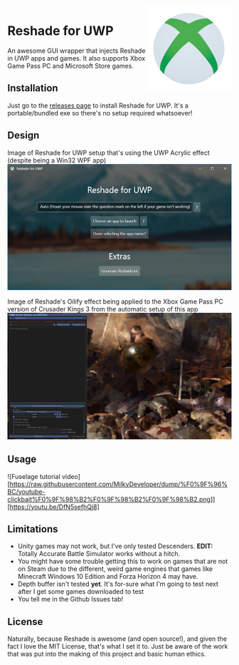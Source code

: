 <img src="https://raw.githubusercontent.com/MilkyDeveloper/dump/%F0%9F%96%BC/xbox-256.png" height="192" width="192" alt="Xbox logo" align="right" />

# Reshade for UWP

An awesome GUI wrapper that injects Reshade in UWP apps and games. It also supports Xbox Game Pass PC and Microsoft Store games.

## Installation

Just go to the [releases page](https://github.com/MilkyDeveloper/ReshadeForUWP/releases/) to install Reshade for UWP. It's a portable/bundled exe so there's no setup required whatsoever!

## Design

Image of Reshade for UWP setup that's using the UWP Acrylic effect (despite being a Win32 WPF app)
![Image of Reshade for UWP setup](https://raw.githubusercontent.com/MilkyDeveloper/dump/%F0%9F%96%BC/Reshade%20for%20UWP%2012_26_2020%209_18_07%20PM.png)

Image of Reshade's Oilify effect being applied to the Xbox Game Pass PC version of Crusader Kings 3 from the automatic setup of this app
![Image of the Reshade Oilify effect being applied to the Xbox Game Pass PC version of Crusader Kings 3](https://raw.githubusercontent.com/MilkyDeveloper/dump/%F0%9F%96%BC/Crusader%20Kings%20III%2012_26_2020%209_21_55%20PM.png)

## Usage

![Fuselage tutorial video][https://raw.githubusercontent.com/MilkyDeveloper/dump/%F0%9F%96%BC/youtube-clickbait%F0%9F%98%B2%F0%9F%98%B2%F0%9F%98%B2.png]][https://youtu.be/DfN5sefhQj8]

## Limitations

* Unity games may not work, but I've only tested Descenders. **EDIT:** Totally Accurate Battle Simulator works without a hitch.
* You might have some trouble getting this to work on games that are not on Steam due to the different, weird game engines that games like Minecraft Windows 10 Edition and Forza Horizon 4 may have.
* Depth buffer isn't tested **yet**. It's for-sure what I'm going to test next after I get some games downloaded to test
* You tell me in the Github Issues tab!

## License

Naturally, because Reshade is awesome (and open source!), and given the fact I love the MIT License, that's what I set it to. Just be aware of the work that was put into the making of this project and basic human ethics.

